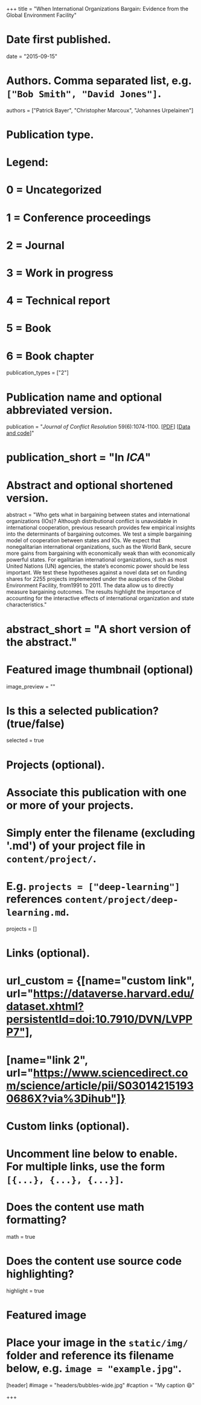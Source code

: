 +++
title = "When International Organizations Bargain: Evidence from the Global Environment Facility"

# Date first published.
date = "2015-09-15"

# Authors. Comma separated list, e.g. `["Bob Smith", "David Jones"]`.
authors = ["Patrick Bayer", "Christopher Marcoux", "Johannes Urpelainen"]

# Publication type.
# Legend:
# 0 = Uncategorized
# 1 = Conference proceedings
# 2 = Journal
# 3 = Work in progress
# 4 = Technical report
# 5 = Book
# 6 = Book chapter
publication_types = ["2"]

# Publication name and optional abbreviated version.
publication = "*Journal of Conflict Resolution* 59(6):1074-1100. [[PDF](https://journals.sagepub.com/doi/full/10.1177/0022002713520533)] [[Data and code](https://dataverse.harvard.edu/dataset.xhtml?persistentId=doi:10.7910/DVN/JOZ3LX)]"
# publication_short = "In *ICA*"

# Abstract and optional shortened version.
abstract = "Who gets what in bargaining between states and international organizations (IOs)? Although distributional conflict is unavoidable in international cooperation, previous research provides few empirical insights into the determinants of bargaining outcomes. We test a simple bargaining model of cooperation between states and IOs. We expect that nonegalitarian international organizations, such as the World Bank, secure more gains from bargaining with economically weak than with economically powerful states. For egalitarian international organizations, such as most United Nations (UN) agencies, the state’s economic power should be less important. We test these hypotheses against a novel data set on funding shares for 2255 projects implemented under the auspices of the Global Environment Facility, from1991 to 2011. The data allow us to directly measure bargaining outcomes. The results highlight the importance of accounting for the interactive effects of international organization and state characteristics."
# abstract_short = "A short version of the abstract."

# Featured image thumbnail (optional)
image_preview = ""

# Is this a selected publication? (true/false)
selected = true

# Projects (optional).
#   Associate this publication with one or more of your projects.
#   Simply enter the filename (excluding '.md') of your project file in `content/project/`.
#   E.g. `projects = ["deep-learning"]` references `content/project/deep-learning.md`.
projects = []

# Links (optional).
# url_custom = {[name="custom link", url="https://dataverse.harvard.edu/dataset.xhtml?persistentId=doi:10.7910/DVN/LVPPP7"],
#             [name="link 2", url="https://www.sciencedirect.com/science/article/pii/S030142151930686X?via%3Dihub"]}


# Custom links (optional).
#   Uncomment line below to enable. For multiple links, use the form `[{...}, {...}, {...}]`.
 


# Does the content use math formatting?
math = true

# Does the content use source code highlighting?
highlight = true

# Featured image
# Place your image in the `static/img/` folder and reference its filename below, e.g. `image = "example.jpg"`.
[header]
#image = "headers/bubbles-wide.jpg"
#caption = "My caption 😄"

+++
